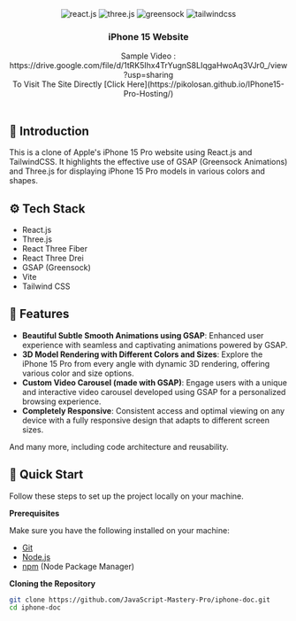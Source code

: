 <div align="center">
  <div>
    <img src="https://img.shields.io/badge/-React_JS-black?style=for-the-badge&logoColor=white&logo=react&color=61DAFB" alt="react.js" />
    <img src="https://img.shields.io/badge/-Three_JS-black?style=for-the-badge&logoColor=white&logo=threedotjs&color=000000" alt="three.js" />
    <img src="https://img.shields.io/badge/-GSAP-black?style=for-the-badge&logoColor=white&logo=greensock&color=88CE02" alt="greensock" />
    <img src="https://img.shields.io/badge/-Tailwind_CSS-black?style=for-the-badge&logoColor=white&logo=tailwindcss&color=06B6D4" alt="tailwindcss" />
  </div>
  <h3 align="center">iPhone 15 Website</h3>
  </div>
</div>
<div align="center">
   Sample Video : https://drive.google.com/file/d/1tRK5Ihx4TrYugnS8LIqgaHwoAq3VJr0_/view?usp=sharing
  <br>
    To Visit The Site Directly [Click Here](https://pikolosan.github.io/IPhone15-Pro-Hosting/)
</div>
<br>

## 🤖 Introduction

This is a clone of Apple's iPhone 15 Pro website using React.js and TailwindCSS. It highlights the effective use of GSAP (Greensock Animations) and Three.js for displaying iPhone 15 Pro models in various colors and shapes.

## ⚙️ Tech Stack

- React.js
- Three.js
- React Three Fiber
- React Three Drei
- GSAP (Greensock)
- Vite
- Tailwind CSS

## 🔋 Features

- **Beautiful Subtle Smooth Animations using GSAP**: Enhanced user experience with seamless and captivating animations powered by GSAP.
- **3D Model Rendering with Different Colors and Sizes**: Explore the iPhone 15 Pro from every angle with dynamic 3D rendering, offering various color and size options.
- **Custom Video Carousel (made with GSAP)**: Engage users with a unique and interactive video carousel developed using GSAP for a personalized browsing experience.
- **Completely Responsive**: Consistent access and optimal viewing on any device with a fully responsive design that adapts to different screen sizes.

And many more, including code architecture and reusability.

## 🤸 Quick Start

Follow these steps to set up the project locally on your machine.

**Prerequisites**

Make sure you have the following installed on your machine:

- [Git](https://git-scm.com/)
- [Node.js](https://nodejs.org/en)
- [npm](https://www.npmjs.com/) (Node Package Manager)

**Cloning the Repository**

```bash
git clone https://github.com/JavaScript-Mastery-Pro/iphone-doc.git
cd iphone-doc

